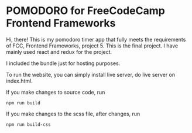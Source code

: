 # POMODORO for FreeCodeCamp Frontend Frameworks

Hi, there! This is my pomodoro timer app that fully meets the requirements of FCC, Frontend Frameworks, project 5. 
This is the final project.
I have mainly used react and redux for the project.

I included the bundle just for hosting purposes.

To run the website, you can simply install live server, do live server on index.html.

If you make changes to source code, run 

```npm run build```

If you make changes to the scss file, after changes, run

```npm run build-css```